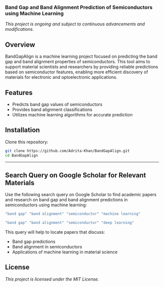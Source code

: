 
### Band Gap and Band Alignment Prediction of Semiconductors using Machine Learning

*This project is ongoing and subject to continuous advancements and modifications.*

## Overview
BandGapAlign is a machine learning project focused on predicting the band gap and band alignment properties of semiconductors. This tool aims to support material scientists and researchers by providing reliable predictions based on semiconductor features, enabling more efficient discovery of materials for electronic and optoelectronic applications.

## Features
- Predicts band gap values of semiconductors
- Provides band alignment classifications
- Utilizes machine learning algorithms for accurate prediction

## Installation

Clone this repository:
```bash
git clone https://github.com/Adrita-Khan/BandGapAlign.git
cd BandGapAlign
```
---

## Search Query on Google Scholar for Relevant Materials

Use the following search query on Google Scholar to find academic papers and research on band gap and band alignment predictions in semiconductors using machine learning:

```bash
"band gap" "band alignment" "semiconductor" "machine learning"
```

```bash
"band gap" "band alignment" "semiconductor" "deep learning"
```

This query will help to locate papers that discuss:

- Band gap predictions
- Band alignment in semiconductors
- Applications of machine learning in material science


## License
*This project is licensed under the MIT License.*
